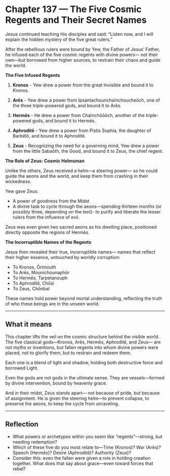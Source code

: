 # Chapter 137 — The Five Cosmic Regents and Their Secret Names

Jesus continued teaching His disciples and said: “Listen now, and I will explain the hidden mystery of the five great rulers.”

After the rebellious rulers were bound by Yew, the Father of Jesus’ Father, he infused each of the five cosmic regents with divine powers— not their own—but borrowed from higher sources, to restrain their chaos and guide the world.

**The Five Infused Regents**

1. **Kronos** - Yew drew a power from the great Invisible and bound it to Kronos.

2. **Arēs** - Yew drew a power from Ipsantachounchaïnchoucheōch, one of the three triple-powered gods, and bound it to Arēs.

3. **Hermēs** - He drew a power from Chaïnchōōōch, another of the triple-powered gods, and bound it to Hermēs.

4. **Aphroditē** - Yew drew a power from Pistis Sophia, the daughter of Barbēlō, and bound it to Aphroditē.

5. **Zeus** - Recognizing the need for a governing mind, Yew drew a power from the little Sabaōth, the Good, and bound it to Zeus, the chief regent.

**The Role of Zeus: Cosmic Helmsman**

Unlike the others, Zeus received a helm—a steering power— so he could guide the aeons and the world, and keep them from crashing in their wickedness.

Yew gave Zeus:

- A power of goodness from the Midst
- A divine task to cycle through the aeons—spending thirteen months (or possibly three, depending on the text)- to purify and liberate the lesser rulers from the influence of evil.

Zeus was even given two sacred aeons as his dwelling place, positioned directly opposite the regions of Hermēs.

**The Incorruptible Names of the Regents**

Jesus then revealed their true, incorruptible names— names that reflect their higher essence, untouched by worldly corruption:

- To Kronos, Ōrimouth
- To Arēs, Mounichounaphōr
- To Hermēs, Tarpetanouph
- To Aphroditē, Chōsi
- To Zeus, Chōnbal

These names hold power beyond mortal understanding, reflecting the truth of who these beings are in the unseen world.

---

## What it means

This chapter lifts the veil on the cosmic structure behind the visible world. The five classical gods—Kronos, Arēs, Hermēs, Aphroditē, and Zeus—
are not myths or inventions, but fallen regents into whom divine powers were placed, not to glorify them, but to restrain and redeem them.

Each one is a blend of light and shadow, holding both destructive force and borrowed Light.

Even the gods are not gods in the ultimate sense. They are vessels—formed by divine intervention, bound by heavenly grace.

And in their midst, Zeus stands apart— not because of pride, but because of assignment. He is given the steering helm—to prevent collapse, to preserve the aeons, to keep the cycle from unraveling.

---

## Reflection

* What powers or archetypes within you seem like “regents”—strong, but needing redemption?
* Which of these five do you most relate to—Time (Kronos)? War (Arēs)? Speech (Hermēs)? Desire (Aphroditē)? Authority (Zeus)?
* Consider this: even the fallen were given a role in holding creation together. What does that say about grace—even toward forces that rebel?
